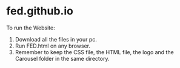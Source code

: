 # fed.github.io
To run the Website:
1. Download all the files in your pc.
2. Run FED.html on any browser.
3. Remember to keep the CSS file, the HTML file, the logo and the Carousel folder in the same directory.
